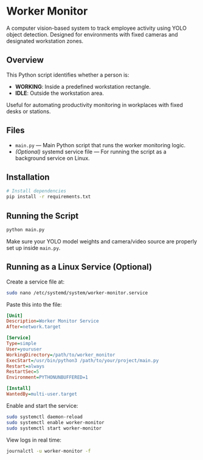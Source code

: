 # Worker Monitor

A computer vision-based system to track employee activity using YOLO object detection. Designed for environments with fixed cameras and designated workstation zones.

## Overview

This Python script identifies whether a person is:

- **WORKING**: Inside a predefined workstation rectangle.  
- **IDLE**: Outside the workstation area.

Useful for automating productivity monitoring in workplaces with fixed desks or stations.

## Files

- `main.py` — Main Python script that runs the worker monitoring logic.  
- *(Optional)* systemd service file — For running the script as a background service on Linux.

## Installation

```bash
# Install dependencies
pip install -r requirements.txt
```

## Running the Script

```bash
python main.py
```

Make sure your YOLO model weights and camera/video source are properly set up inside `main.py`.

## Running as a Linux Service (Optional)

Create a service file at:

```bash
sudo nano /etc/systemd/system/worker-monitor.service
```

Paste this into the file:

```ini
[Unit]
Description=Worker Monitor Service
After=network.target

[Service]
Type=simple
User=youruser
WorkingDirectory=/path/to/worker_monitor
ExecStart=/usr/bin/python3 /path/to/your/project/main.py
Restart=always
RestartSec=5
Environment=PYTHONUNBUFFERED=1

[Install]
WantedBy=multi-user.target
```

Enable and start the service:

```bash
sudo systemctl daemon-reload
sudo systemctl enable worker-monitor
sudo systemctl start worker-monitor
```

View logs in real time:

```bash
journalctl -u worker-monitor -f
```
